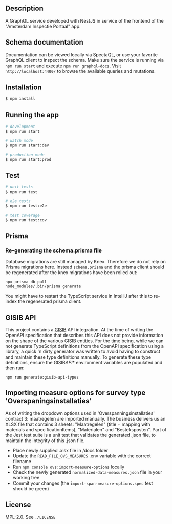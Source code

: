 ## Description

A GraphQL service developed with NestJS in service of the frontend of the "Amsterdam Inspectie Portaal" app.

## Schema documentation

Documentation can be viewed locally via SpectaQL, or use your favorite GraphQL client to inspect the schema.
Make sure the service is running via `npm run start` and execute `npm run graphql-docs`.
Visit `http://localhost:4400/` to browse the available queries and mutations.

## Installation

```bash
$ npm install
```

## Running the app

```bash
# development
$ npm run start

# watch mode
$ npm run start:dev

# production mode
$ npm run start:prod
```

## Test

```bash
# unit tests
$ npm run test

# e2e tests
$ npm run test:e2e

# test coverage
$ npm run test:cov
```

## Prisma

### Re-generating the schema.prisma file

Database migrations are still managed by Knex. Therefore we do not rely on Prisma migrations here.
Instead `schema.prisma` and the prisma client should be regenerated after the knex migrations have been rolled out:

```shell
npx prisma db pull
node_modules/.bin/prisma generate
```

You might have to restart the TypeScript service in IntelliJ after this to re-index the regenerated prisma client.

## GISIB API

This project contains a [GISIB](https://www.gisib.nl/) API integration. At the time of writing the OpenAPI
specification that describes this API does not provide information on the shape of the various GISIB entities. For the
time being, while we can not generate TypeScript definitions from the OpenAPI specification
using a library, a quick 'n dirty generator was written to avoid having to construct and maintain these type
definitions manually. To generate these type definitions, ensure the GISIB*API*\* environment variables are populated
and then run:

```shell
npm run generate:gisib-api-types
```

## Importing measure options for survey type 'Overspaningsinstallaties'

As of writing the dropdown options used in 'Overspanningsinstallaties' contract 3: maatregelen are imported manually.
The business delivers us an XLSX file that contains 3 sheets: "Maatregelen" (title + mapping with materials and specificationItems), "Materialen" and "Besteksposten". Part of the Jest test suite is a unit test that validates the generated .json file, to maintain the integrity of this .json file.

-   Place newly supplied .xlsx file in /docs folder
-   Update the `READ_FILE_OVS_MEASURES` .env variable with the correct filename
-   Run `npm console ovs:import-measure-options` locally
-   Check the newly generated `normalized-data-measures.json` file in your working tree
-   Commit your changes (the `import-span-measure-options.spec` test should be green)

## License

MPL-2.0. See `./LICENSE`
